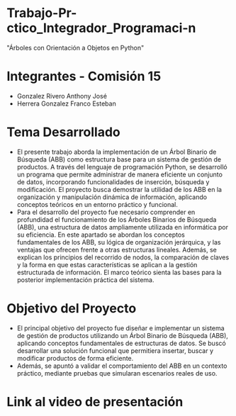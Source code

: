 # Trabajo-Pr-ctico_Integrador_Programaci-n
"Árboles con Orientación a Objetos en Python"

# Integrantes - Comisión 15
- Gonzalez Rivero Anthony José
- Herrera Gonzalez Franco Esteban

# Tema Desarrollado
- El presente trabajo aborda la implementación de un Árbol Binario de Búsqueda (ABB) como estructura base para un sistema de gestión de productos. A través del lenguaje de programación Python, se desarrolló un programa que permite administrar de manera eficiente un conjunto de datos, incorporando funcionalidades de inserción, búsqueda y modificación. El proyecto busca demostrar la utilidad de los ABB en la organización y manipulación dinámica de información, aplicando conceptos teóricos en un entorno práctico y funcional.
- Para el desarrollo del proyecto fue necesario comprender en profundidad el funcionamiento de los Árboles Binarios de Búsqueda (ABB), una estructura de datos ampliamente utilizada en informática por su eficiencia. En este apartado se abordan los conceptos fundamentales de los ABB, su lógica de organización jerárquica, y las ventajas que ofrecen frente a otras estructuras lineales. Además, se explican los principios del recorrido de nodos, la comparación de claves y la forma en que estas características se aplican a la gestión estructurada de información. El marco teórico sienta las bases para la posterior implementación práctica del sistema.

# Objetivo del Proyecto
- El principal objetivo del proyecto fue diseñar e implementar un sistema de gestión de productos utilizando un Árbol Binario de Búsqueda (ABB), aplicando conceptos fundamentales de estructuras de datos. Se buscó desarrollar una solución funcional que permitiera insertar, buscar y modificar productos de forma eficiente.
- Además, se apuntó a validar el comportamiento del ABB en un contexto práctico, mediante pruebas que simularan escenarios reales de uso.

# Link al video de presentación

